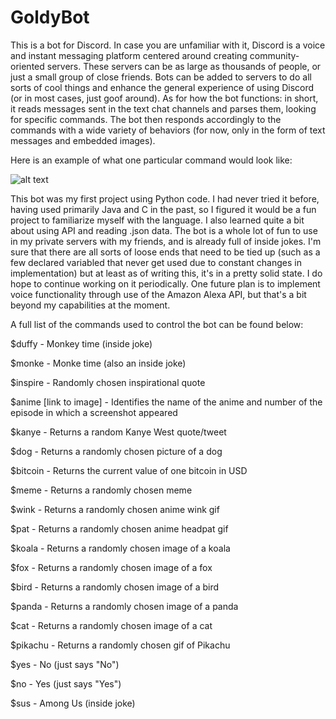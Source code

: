 # GoldyBot
This is a bot for Discord. In case you are unfamiliar with it, Discord is a voice and instant messaging platform centered around creating community-oriented servers. These servers can be as large as thousands of people, or just a small group of close friends. Bots can be added to servers to do all sorts of cool things and enhance the general experience of using Discord (or in most cases, just goof around). As for how the bot functions: in short, it reads messages sent in the text chat channels and parses them, looking for specific commands. The bot then responds accordingly to the commands with a wide variety of behaviors (for now, only in the form of text messages and embedded images). 

Here is an example of what one particular command would look like:

![alt text](https://i.imgur.com/Lgll6dt.png)

This bot was my first project using Python code. I had never tried it before, having used primarily Java and C in the past, so I figured it would be a fun project to familiarize myself with the language. I also learned quite a bit about using API and reading .json data. The bot is a whole lot of fun to use in my private servers with my friends, and is already full of inside jokes. I'm sure that there are all sorts of loose ends that need to be tied up (such as a few declared variabled that never get used due to constant changes in implementation) but at least as of writing this, it's in a pretty solid state. I do hope to continue working on it periodically. One future plan is to implement voice functionality through use of the Amazon Alexa API, but that's a bit beyond my capabilities at the moment.

A full list of the commands used to control the bot can be found below:

$duffy - Monkey time (inside joke)

$monke - Monke time (also an inside joke)

$inspire - Randomly chosen inspirational quote

$anime [link to image] - Identifies the name of the anime and number of the episode in which a screenshot appeared

$kanye - Returns a random Kanye West quote/tweet

$dog - Returns a randomly chosen picture of a dog

$bitcoin - Returns the current value of one bitcoin in USD

$meme - Returns a randomly chosen meme

$wink - Returns a randomly chosen anime wink gif

$pat - Returns a randomly chosen anime headpat gif

$koala - Returns a randomly chosen image of a koala

$fox - Returns a randomly chosen image of a fox

$bird - Returns a randomly chosen image of a bird

$panda - Returns a randomly chosen image of a panda

$cat - Returns a randomly chosen image of a cat

$pikachu - Returns a randomly chosen gif of Pikachu

$yes - No (just says "No")

$no - Yes (just says "Yes")

$sus - Among Us (inside joke)
